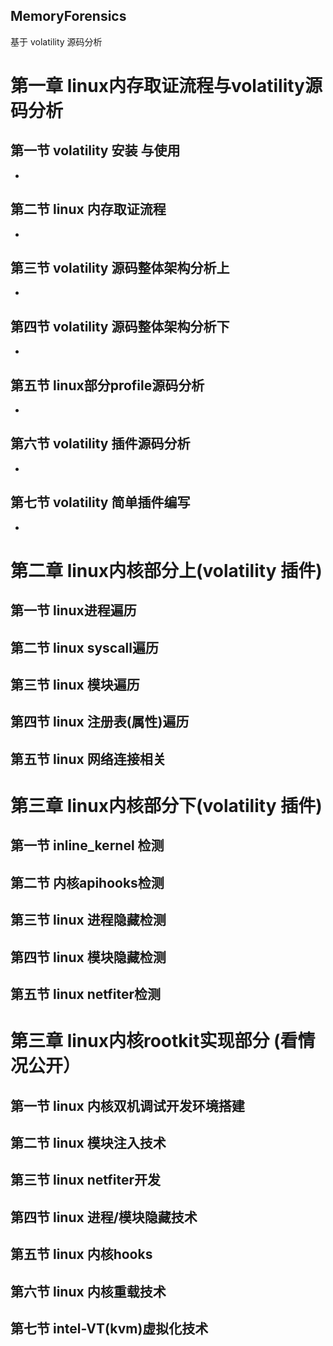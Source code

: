 ## MemoryForensics
基于 volatility 源码分析
# 第一章 linux内存取证流程与volatility源码分析
## 第一节 volatility 安装 与使用 
* 
## 第二节 linux 内存取证流程
* 
## 第三节 volatility 源码整体架构分析上
* 
## 第四节 volatility 源码整体架构分析下
* 
## 第五节 linux部分profile源码分析
*
## 第六节 volatility 插件源码分析
*
## 第七节 volatility 简单插件编写
* 
# 第二章 linux内核部分上(volatility 插件)
## 第一节 linux进程遍历 
## 第二节 linux syscall遍历 
## 第三节 linux 模块遍历 
## 第四节 linux 注册表(属性)遍历
## 第五节 linux 网络连接相关
# 第三章 linux内核部分下(volatility 插件)
## 第一节 inline_kernel 检测
## 第二节 内核apihooks检测 
## 第三节 linux 进程隐藏检测 
## 第四节 linux 模块隐藏检测
## 第五节 linux netfiter检测
# 第三章 linux内核rootkit实现部分 (看情况公开）
## 第一节 linux 内核双机调试开发环境搭建
## 第二节 linux 模块注入技术 
## 第三节 linux netfiter开发 
## 第四节 linux 进程/模块隐藏技术
## 第五节 linux 内核hooks
## 第六节 linux 内核重载技术
## 第七节 intel-VT(kvm)虚拟化技术
